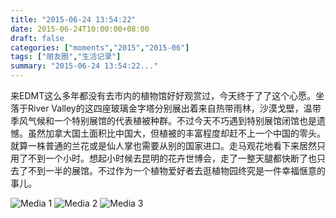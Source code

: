 ```yaml
---
title: "2015-06-24 13:54:22"
date: 2015-06-24T10:00:00+08:00
draft: false
categories: ["moments","2015","2015-06"]
tags: ["朋友圈","生活记录"]
summary: "2015-06-24 13:54:22..."
---
```


来EDMT这么多年都没有去市内的植物馆好好观赏过，今天终于了了这个心愿。坐落于River Valley的这四座玻璃金字塔分别展出着来自热带雨林，沙漠戈壁，温带季风气候和一个特别展馆的代表植被种群。不过今天不巧遇到特别展馆闭馆也是遗憾。虽然加拿大国土面积比中国大，但植被的丰富程度却赶不上一个中国的零头。就算一株普通的兰花或是仙人掌也需要从别的国家进口。走马观花地看下来居然只用了不到一个小时。想起小时候去昆明的花卉世博会，走了一整天腿都快断了也只去了不到一半的展馆。不过作为一个植物爱好者去逛植物园终究是一件幸福惬意的事儿。

![Media 1](/Moments/photos/2015-06-24/201506241354220.jpg)
![Media 2](/Moments/photos/2015-06-24/201506241354221.jpg)
![Media 3](/Moments/photos/2015-06-24/201506241354222.jpg)

